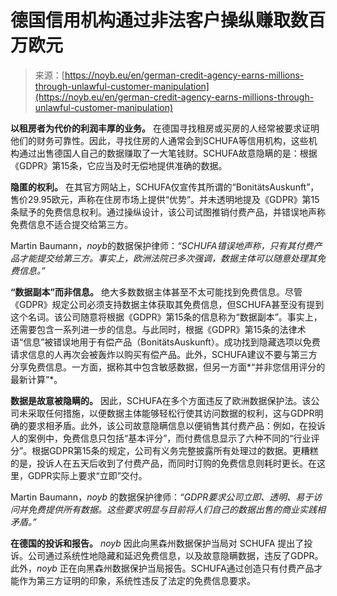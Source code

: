 <!--yml

category: 未分类

date: 2024-05-27 14:55:30

-->

# 德国信用机构通过非法客户操纵赚取数百万欧元

> 来源：[https://noyb.eu/en/german-credit-agency-earns-millions-through-unlawful-customer-manipulation](https://noyb.eu/en/german-credit-agency-earns-millions-through-unlawful-customer-manipulation)

**以租房者为代价的利润丰厚的业务。** 在德国寻找租房或买房的人经常被要求证明他们的财务可靠性。因此，寻找住房的人通常会到SCHUFA等信用机构，这些机构通过出售德国人自己的数据赚取了一大笔钱财。SCHUFA故意隐瞒的是：根据《GDPR》第15条，它应当及时无偿地提供准确的数据。

**隐匿的权利。** 在其官方网站上，SCHUFA仅宣传其所谓的“BonitätsAuskunft”，售价29.95欧元，声称在住房市场上提供“优势”。并未透明地提及《GDPR》第15条赋予的免费信息权利。通过操纵设计，该公司试图推销付费产品，并错误地声称免费信息不适合提交给第三方。

Martin Baumann，*noyb*的数据保护律师：*“SCHUFA错误地声称，只有其付费产品才能提交给第三方。事实上，欧洲法院已多次强调，数据主体可以随意处理其免费信息。”*

**“数据副本”而非信息。** 绝大多数数据主体甚至不太可能找到免费信息。尽管《GDPR》规定公司必须支持数据主体获取其免费信息，但SCHUFA甚至没有提到这个名词。该公司随意将根据《GDPR》第15条的信息称为“数据副本”。事实上，还需要包含一系列进一步的信息。与此同时，根据《GDPR》第15条的法律术语“信息”被错误地用于有偿产品（BonitätsAuskunft）。成功找到隐藏选项以免费请求信息的人再次会被轰炸以购买有偿产品。此外，SCHUFA建议不要与第三方分享免费信息。一方面，据称其中包含敏感数据，但另一方面*“并非您信用评分的最新计算”*。

**数据是故意被隐瞒的。** 因此，SCHUFA在多个方面违反了欧洲数据保护法。该公司未采取任何措施，以便数据主体能够轻松行使其访问数据的权利，这与GDPR明确的要求相矛盾。此外，该公司故意隐瞒信息以便销售其付费产品：例如，在投诉人的案例中，免费信息只包括“基本评分”，而付费信息显示了六种不同的“行业评分”。根据GDPR第15条的规定，公司有义务完整披露所有处理过的数据。更糟糕的是，投诉人在五天后收到了付费产品，而同时订购的免费信息则耗时更长。在这里，GDPR实际上要求“立即”交付。

Martin Baumann，*noyb* 的数据保护律师：*“GDPR要求公司立即、透明、易于访问并免费提供所有数据。这些要求明显与目前将人们自己的数据出售的商业实践相矛盾。”*

**在德国的投诉和报告。** *noyb* 因此向黑森州数据保护当局对 SCHUFA 提出了投诉。公司通过系统性地隐藏和延迟免费信息，以及故意隐瞒数据，违反了GDPR。此外，*noyb* 正在向黑森州数据保护当局报告。SCHUFA通过创造只有付费产品才能作为第三方证明的印象，系统性违反了法定的免费信息要求。
